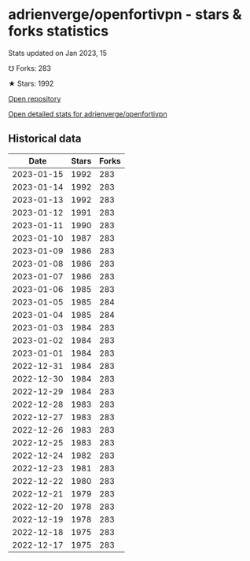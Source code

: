 # adrienverge/openfortivpn - stars & forks statistics

Stats updated on Jan 2023, 15

☋ Forks: 283

★ Stars: 1992

[Open repository](https://github.com/adrienverge/openfortivpn)

[Open detailed stats for adrienverge/openfortivpn](https://reviewgithub.com/rep/adrienverge/openfortivpn)

## Historical data
| Date | Stars | Forks |
|------|-------|-------|
| 2023-01-15 | 1992 | 283 | 
| 2023-01-14 | 1992 | 283 | 
| 2023-01-13 | 1992 | 283 | 
| 2023-01-12 | 1991 | 283 | 
| 2023-01-11 | 1990 | 283 | 
| 2023-01-10 | 1987 | 283 | 
| 2023-01-09 | 1986 | 283 | 
| 2023-01-08 | 1986 | 283 | 
| 2023-01-07 | 1986 | 283 | 
| 2023-01-06 | 1985 | 283 | 
| 2023-01-05 | 1985 | 284 | 
| 2023-01-04 | 1985 | 284 | 
| 2023-01-03 | 1984 | 283 | 
| 2023-01-02 | 1984 | 283 | 
| 2023-01-01 | 1984 | 283 | 
| 2022-12-31 | 1984 | 283 | 
| 2022-12-30 | 1984 | 283 | 
| 2022-12-29 | 1984 | 283 | 
| 2022-12-28 | 1983 | 283 | 
| 2022-12-27 | 1983 | 283 | 
| 2022-12-26 | 1983 | 283 | 
| 2022-12-25 | 1983 | 283 | 
| 2022-12-24 | 1982 | 283 | 
| 2022-12-23 | 1981 | 283 | 
| 2022-12-22 | 1980 | 283 | 
| 2022-12-21 | 1979 | 283 | 
| 2022-12-20 | 1978 | 283 | 
| 2022-12-19 | 1978 | 283 | 
| 2022-12-18 | 1975 | 283 | 
| 2022-12-17 | 1975 | 283 | 

